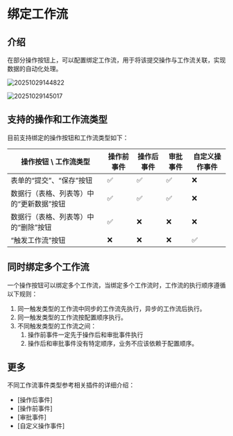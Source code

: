 # 绑定工作流

## 介绍

在部分操作按钮上，可以配置绑定工作流，用于将该提交操作与工作流关联，实现数据的自动化处理。

![20251029144822](https://static-docs.nocobase.com/20251029144822.png)

![20251029145017](https://static-docs.nocobase.com/20251029145017.png)

## 支持的操作和工作流类型

目前支持绑定的操作按钮和工作流类型如下：

| 操作按钮 \ 工作流类型 | 操作前事件 | 操作后事件 | 审批事件 | 自定义操作事件 |
| --- | --- | --- | --- | --- |
| 表单的“提交”、“保存”按钮 | ✅ | ✅ | ✅ | ❌ |
| 数据行（表格、列表等）中的“更新数据”按钮 | ✅ | ✅ | ✅ | ❌ |
| 数据行（表格、列表等）中的“删除”按钮 | ✅ | ❌ | ❌ | ❌ |
| “触发工作流”按钮 | ❌ | ❌ | ❌ | ✅ |

## 同时绑定多个工作流

一个操作按钮可以绑定多个工作流，当绑定多个工作流时，工作流的执行顺序遵循以下规则：

1. 同一触发类型的工作流中同步的工作流先执行，异步的工作流后执行。
2. 同一触发类型的工作流按配置顺序执行。
3. 不同触发类型的工作流之间：
    1. 操作前事件一定先于操作后和审批事件执行
    2. 操作后和审批事件没有特定顺序，业务不应该依赖于配置顺序。

## 更多

不同工作流事件类型参考相关插件的详细介绍：

* [操作后事件]
* [操作前事件]
* [审批事件]
* [自定义操作事件]
